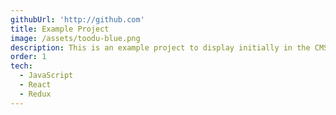 ```yaml
---
githubUrl: 'http://github.com'
title: Example Project
image: /assets/toodu-blue.png
description: This is an example project to display initially in the CMS
order: 1
tech:
  - JavaScript
  - React
  - Redux
---
```



